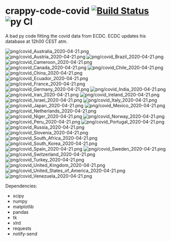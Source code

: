 # crappy-code-covid [![Build Status](https://cloud.drone.io/api/badges/a-lemonnier/crappy-code-covid/status.svg)](https://cloud.drone.io/a-lemonnier/crappy-code-covid) ![py CI](https://github.com/a-lemonnier/crappy-code-covid/workflows/py%20CI/badge.svg)
 
A bad py code fitting the covid data from ECDC. ECDC updates his database at 12h00 CEST atm.
 
![png/covid_Australia_2020-04-21.png](png/covid_Australia_2020-04-21.png)
![png/covid_Austria_2020-04-21.png](png/covid_Austria_2020-04-21.png)
![png/covid_Brazil_2020-04-21.png](png/covid_Brazil_2020-04-21.png)
![png/covid_Cameroon_2020-04-21.png](png/covid_Cameroon_2020-04-21.png)
![png/covid_Canada_2020-04-21.png](png/covid_Canada_2020-04-21.png)
![png/covid_Chile_2020-04-21.png](png/covid_Chile_2020-04-21.png)
![png/covid_China_2020-04-21.png](png/covid_China_2020-04-21.png)
![png/covid_Ecuador_2020-04-21.png](png/covid_Ecuador_2020-04-21.png)
![png/covid_France_2020-04-21.png](png/covid_France_2020-04-21.png)
![png/covid_Germany_2020-04-21.png](png/covid_Germany_2020-04-21.png)
![png/covid_India_2020-04-21.png](png/covid_India_2020-04-21.png)
![png/covid_Iran_2020-04-21.png](png/covid_Iran_2020-04-21.png)
![png/covid_Ireland_2020-04-21.png](png/covid_Ireland_2020-04-21.png)
![png/covid_Israel_2020-04-21.png](png/covid_Israel_2020-04-21.png)
![png/covid_Italy_2020-04-21.png](png/covid_Italy_2020-04-21.png)
![png/covid_Japan_2020-04-21.png](png/covid_Japan_2020-04-21.png)
![png/covid_Mexico_2020-04-21.png](png/covid_Mexico_2020-04-21.png)
![png/covid_Netherlands_2020-04-21.png](png/covid_Netherlands_2020-04-21.png)
![png/covid_Niger_2020-04-21.png](png/covid_Niger_2020-04-21.png)
![png/covid_Norway_2020-04-21.png](png/covid_Norway_2020-04-21.png)
![png/covid_Peru_2020-04-21.png](png/covid_Peru_2020-04-21.png)
![png/covid_Portugal_2020-04-21.png](png/covid_Portugal_2020-04-21.png)
![png/covid_Russia_2020-04-21.png](png/covid_Russia_2020-04-21.png)
![png/covid_Slovenia_2020-04-21.png](png/covid_Slovenia_2020-04-21.png)
![png/covid_South_Africa_2020-04-21.png](png/covid_South_Africa_2020-04-21.png)
![png/covid_South_Korea_2020-04-21.png](png/covid_South_Korea_2020-04-21.png)
![png/covid_Spain_2020-04-21.png](png/covid_Spain_2020-04-21.png)
![png/covid_Sweden_2020-04-21.png](png/covid_Sweden_2020-04-21.png)
![png/covid_Switzerland_2020-04-21.png](png/covid_Switzerland_2020-04-21.png)
![png/covid_Turkey_2020-04-21.png](png/covid_Turkey_2020-04-21.png)
![png/covid_United_Kingdom_2020-04-21.png](png/covid_United_Kingdom_2020-04-21.png)
![png/covid_United_States_of_America_2020-04-21.png](png/covid_United_States_of_America_2020-04-21.png)
![png/covid_Venezuela_2020-04-21.png](png/covid_Venezuela_2020-04-21.png)
 
Dependencies:
- scipy
- numpy
- matplotlib
- pandas
- tk
- xlrd
- requests
- notify-send
